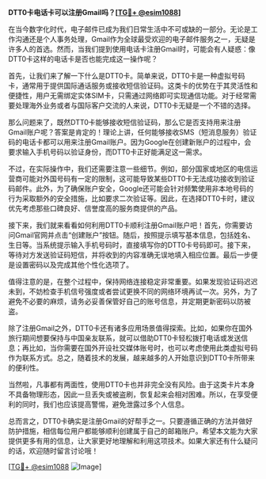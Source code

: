 **DTT0卡电话卡可以注册Gmail吗？[[TG💪+ @esim1088](https://t.me/s/esim1088)]**

在当今数字化时代，电子邮件已成为我们日常生活中不可或缺的一部分。无论是工作沟通还是个人事务处理，Gmail作为全球最受欢迎的电子邮件服务之一，无疑是许多人的首选。然而，当我们提到使用电话卡注册Gmail时，可能会有人疑惑：像DTT0卡这样的电话卡是否也能完成这一操作呢？

首先，让我们来了解一下什么是DTT0卡。简单来说，DTT0卡是一种虚拟号码卡，通常用于提供国际通话服务或接收短信验证码。这类卡的优势在于其灵活性和便捷性，用户无需绑定实体SIM卡，只需通过网络即可实现通信功能。对于经常需要处理海外业务或者与国际客户交流的人来说，DTT0卡无疑是一个不错的选择。

那么问题来了，既然DTT0卡能够接收短信验证码，那么它是否支持用来注册Gmail账户呢？答案是肯定的！理论上讲，任何能够接收SMS（短消息服务）验证码的电话卡都可以用来注册Gmail账户。因为Google在创建新账户的过程中，会要求输入手机号码以验证身份，而DTT0卡正好能满足这一需求。

不过，在实际操作中，我们还需要注意一些细节。例如，部分国家或地区的电信运营商可能对外国号码有一定的限制，这可能导致某些DTT0卡无法成功接收到验证码邮件。此外，为了确保账户安全，Google还可能会针对频繁使用非本地号码的行为采取额外的安全措施，比如要求二次验证等。因此，在选择DTT0卡时，建议优先考虑那些口碑良好、信誉度高的服务商提供的产品。

接下来，我们就来看看如何利用DTT0卡顺利注册Gmail账户吧！首先，你需要访问Gmail官网并点击“创建账户”按钮。随后，按照提示填写基本信息，包括姓名、生日等。当系统提示输入手机号码时，直接填写你的DTT0卡号码即可。接下来，等待对方发送验证码短信，并将收到的内容准确无误地填入相应位置。最后一步便是设置密码以及完成其他个性化选项了。

值得注意的是，在整个过程中，保持网络连接稳定非常重要。如果发现验证码迟迟未到，不妨检查手机信号强度或者尝试更换不同的网络环境再试一次。另外，为了避免不必要的麻烦，请务必妥善保管好自己的账号信息，并定期更新密码以防被盗。

除了注册Gmail之外，DTT0卡还有诸多应用场景值得探索。比如，如果你在国外旅行期间想要保持与中国亲友联系，就可以借助DTT0卡轻松拨打电话或发送信息；再比如，当你需要在国外开设社交媒体账号时，也可以考虑使用此类虚拟号码作为联系方式。总之，随着技术的发展，越来越多的人开始意识到DTT0卡所带来的便利性。

当然啦，凡事都有两面性，使用DTT0卡也并非完全没有风险。由于这类卡片本身不具备物理形态，因此一旦丢失或被盗刷，恢复起来会相对困难。所以，在享受便利的同时，我们也应该提高警惕，避免泄露过多个人信息。

总而言之，DTT0卡确实是注册Gmail的好帮手之一。只要遵循正确的方法并做好防护措施，相信每位用户都能够顺利创建属于自己的邮箱账户。希望本文能为大家提供更多有用的信息，让大家更好地理解和利用这项技术。如果大家还有什么疑问的话，欢迎随时留言讨论哦！

[[TG💪+ @esim1088](https://t.me/s/esim1088) ![Image](https://i.postimg.cc/4NQfJmqS/Snipaste-2025-05-13-00-14-12.png)]